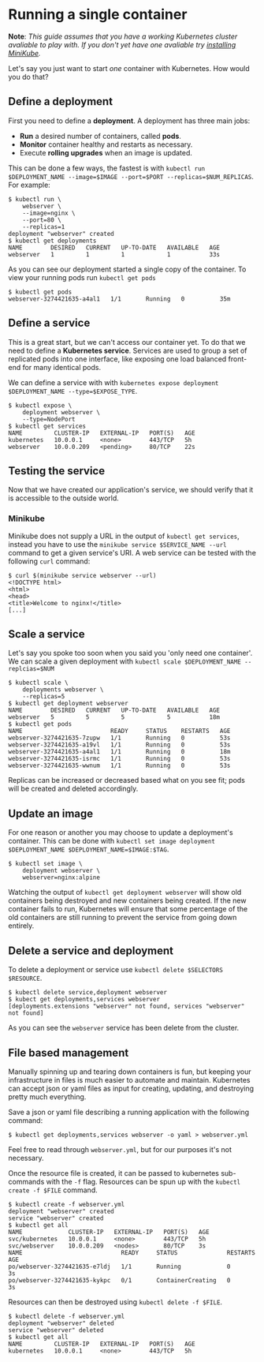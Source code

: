 # Running a single container

**Note**: *This guide assumes that you have a working Kubernetes cluster avaliable to play with. If you don't yet have one avaliable try [installing MiniKube][minikube-install].*

Let's say you just want to start *one* container with Kubernetes. How would you do that?

## Define a deployment

First you need to define a **deployment**. A deployment has three main jobs:

* **Run** a desired number of containers, called **pods**.
* **Monitor** container healthy and restarts as necessary.
* Execute **rolling upgrades** when an image is updated.

This can be done a few ways, the fastest is with `kubectl run $DEPLOYMENT_NAME --image=$IMAGE --port=$PORT --replicas=$NUM_REPLICAS`. For example:

```
$ kubectl run \
    webserver \
    --image=nginx \
    --port=80 \
    --replicas=1
deployment "webserver" created
$ kubectl get deployments
NAME        DESIRED   CURRENT   UP-TO-DATE   AVAILABLE   AGE
webserver   1         1         1            1           33s
```

As you can see our deployment started a single copy of the container.  To view your running pods run `kubectl get pods`

```
$ kubectl get pods
webserver-3274421635-a4al1   1/1       Running   0          35m
```

## Define a service

This is a great start, but we can't access our container yet. To do that we need to define a **Kubernetes service**. Services are used to group a set of replicated pods into one interface, like exposing one load balanced front-end for many identical pods.

We can define a service with with `kubernetes expose deployment $DEPLOYMENT_NAME --type=$EXPOSE_TYPE`.

```
$ kubectl expose \
    deployment webserver \
    --type=NodePort
$ kubectl get services
NAME         CLUSTER-IP   EXTERNAL-IP   PORT(S)   AGE
kubernetes   10.0.0.1     <none>        443/TCP   5h
webserver    10.0.0.209   <pending>     80/TCP    22s
```

## Testing the service 

Now that we have created our application's service, we should verify that it is accessible to the outside world.

### Minikube

Minikube does not supply a URL in the output of `kubectl get services`, instead you have to use the `minikube service $SERVICE_NAME --url` command to get a given service's URI. A web service can be tested with the following `curl` command:

```
$ curl $(minikube service webserver --url)
<!DOCTYPE html>
<html>
<head>
<title>Welcome to nginx!</title>
[...]
```

[comment]: # (### AWS)

[comment]: # (### Tectonic)

[comment]: # (### GCE)


## Scale a service

Let's say you spoke too soon when you said you 'only need one container'. We can scale a given deployment with `kubectl scale $DEPLOYMENT_NAME --replcias=$NUM`

```
$ kubectl scale \
    deployments webserver \
    --replicas=5
$ kubectl get deployment webserver
NAME        DESIRED   CURRENT   UP-TO-DATE   AVAILABLE   AGE
webserver   5         5         5            5           18m
$ kubectl get pods
NAME                         READY     STATUS    RESTARTS   AGE
webserver-3274421635-7zupw   1/1       Running   0          53s
webserver-3274421635-a19vl   1/1       Running   0          53s
webserver-3274421635-a4al1   1/1       Running   0          18m
webserver-3274421635-isrmc   1/1       Running   0          53s
webserver-3274421635-wwnum   1/1       Running   0          53s
```

Replicas can be increased or decreased based what on you see fit; pods will be created and deleted accordingly.

## Update an image

For one reason or another you may choose to update a deployment's container. This can be done with `kubectl set image deployment $DEPLOYMENT_NAME $DEPLOYMENT_NAME=$IMAGE:$TAG`.

```
$ kubectl set image \
    deployment webserver \
    webserver=nginx:alpine
```

Watching the output of `kubectl get deployment webserver` will show old containers being destroyed and new containers being created. If the new container fails to run, Kubernetes will ensure that some percentage of the old containers are still running to prevent the service from going down entirely.

## Delete a service and deployment

To delete a deployment or service use `kubectl delete $SELECTORS $RESOURCE`.

```
$ kubectl delete service,deployment webserver
$ kubect get deployments,services webserver
[deployments.extensions "webserver" not found, services "webserver" not found]
```

As you can see the `webserver` service has been delete from the cluster.

## File based management

Manually spinning up and tearing down containers is fun, but keeping your infrastructure in files is much easier to automate and maintain.  Kubernetes can accept json or yaml files as input for creating, updating, and destroying pretty much everything.

Save a json or yaml file describing a running application with the following command:

```
$ kubectl get deployments,services webserver -o yaml > webserver.yml
```

Feel free to read through `webserver.yml`, but for our purposes it's not necessary.

Once the resource file is created, it can be passed to kubernetes sub-commands with the `-f` flag. Resources can be spun up with the `kubectl create -f $FILE` command.

```
$ kubectl create -f webserver.yml 
deployment "webserver" created
service "webserver" created
$ kubectl get all
NAME             CLUSTER-IP   EXTERNAL-IP   PORT(S)   AGE
svc/kubernetes   10.0.0.1     <none>        443/TCP   5h
svc/webserver    10.0.0.209   <nodes>       80/TCP    3s
NAME                            READY     STATUS              RESTARTS   AGE
po/webserver-3274421635-e7ldj   1/1       Running             0          3s
po/webserver-3274421635-kykpc   0/1       ContainerCreating   0          3s
```

Resources can then be destroyed using `kubectl delete -f $FILE`.

```
$ kubectl delete -f webserver.yml 
deployment "webserver" deleted
service "webserver" deleted
$ kubectl get all
NAME         CLUSTER-IP   EXTERNAL-IP   PORT(S)   AGE
kubernetes   10.0.0.1     <none>        443/TCP   5h
```

[minikube-install]: https://github.com/kubernetes/minikube/releases
